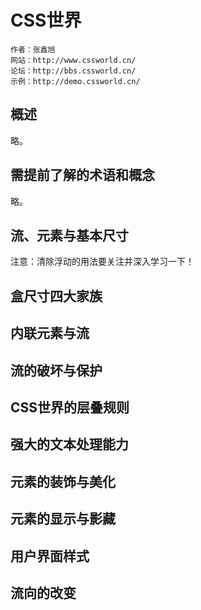 # CSS世界

```
作者：张鑫旭
网站：http://www.cssworld.cn/
论坛：http://bbs.cssworld.cn/
示例：http://demo.cssworld.cn/
```

## 概述

略。


## 需提前了解的术语和概念

略。


## 流、元素与基本尺寸

注意：清除浮动的用法要关注并深入学习一下！


## 盒尺寸四大家族


## 内联元素与流


## 流的破坏与保护


## CSS世界的层叠规则


## 强大的文本处理能力


## 元素的装饰与美化


## 元素的显示与影藏


## 用户界面样式


## 流向的改变

